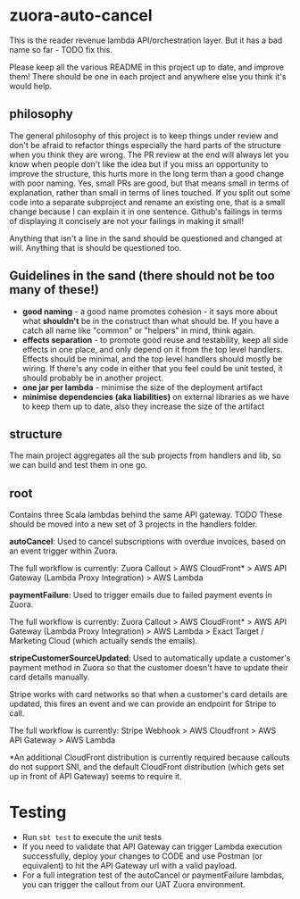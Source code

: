 # zuora-auto-cancel

This is the reader revenue lambda API/orchestration layer.  But it has a bad name so far - TODO fix this. 

Please keep all the various README in this project up to date, and improve them!
There should be one in each project and anywhere else you think it's would help.

## philosophy
The general philosophy of this project is to keep things under review and don't be afraid to refactor things
especially the hard parts of the structure when you think they are wrong.
The PR review at the end will always let you know when people don't like the idea
but if you miss an opportunity to improve the structure, this hurts more in the long term than a good
change with poor naming.
Yes, small PRs are good, but that means small in terms of explanation, rather than small in terms
of lines touched.  If you split out some code into a separate subproject and rename an existing one,
that is a small change because I can explain it in one sentence.  Github's failings in terms
of displaying it concisely are not your failings in making it small!

Anything that isn't a line in the sand should be questioned and changed at will.
Anything that is should be questioned too.

## Guidelines in the sand (there should not be too many of these!)
- **good naming** - a good name promotes cohesion - it says more about what **shouldn't** be in the construct
than what should be.  If you have a catch all name like "common" or "helpers" in mind, think again.
- **effects separation** - to promote good reuse and testability, keep all side effects in one place, and only depend
on it from the top level handlers.  Effects should be minimal, and the top level handlers should mostly be wiring.
If there's any code in either that you feel could be unit tested, it should probably be in another project.
- **one jar per lambda** - minimise the size of the deployment artifact
- **minimise dependencies (aka liabilities)** on external libraries as we have to keep them up to date, also they increase the size of the artifact

## structure
The main project aggregates all the sub projects from handlers and lib, so we can build and test them in one go.

## root
Contains three Scala lambdas behind the same API gateway.  TODO These should be moved into a new set of 3 projects in the handlers folder.

**autoCancel**: 
Used to cancel subscriptions with overdue invoices, based on an event trigger within Zuora.

The full workflow is currently:
Zuora Callout > AWS CloudFront* > AWS API Gateway (Lambda Proxy Integration) > AWS Lambda

**paymentFailure**:
Used to trigger emails due to failed payment events in Zuora.

The full workflow is currently:
Zuora Callout > AWS CloudFront* > AWS API Gateway (Lambda Proxy Integration) > AWS Lambda > Exact Target / Marketing Cloud (which actually sends the emails).

**stripeCustomerSourceUpdated**: 
Used to automatically update a customer's payment method in Zuora so that the customer doesn't have to update their card details manually. 

Stripe works with card networks so that when a customer's card details are updated, this fires an event and we can provide an endpoint for Stripe to call.

The full workflow is currently:
Stripe Webhook > AWS Cloudfront > AWS API Gateway > AWS Lambda

*An additional CloudFront distribution is currently required because callouts do not support SNI, and the default CloudFront distribution (which gets set up in front of API Gateway) seems to require it.

# Testing

- Run `sbt test` to execute the unit tests
- If you need to validate that API Gateway can trigger Lambda execution successfully, deploy your changes to CODE and use Postman (or equivalent) to hit the API Gateway url with a valid payload.
- For a full integration test of the autoCancel or paymentFailure lambdas, you can trigger the callout from our UAT Zuora environment.
